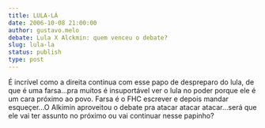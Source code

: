 ```yaml
---
title: LULA-LÁ
date: 2006-10-08 21:00:00
author: gustavo.melo
debate: Lula X Alckmin: quem venceu o debate?
slug: lula-la
status: publish 
type: post
---
```


É incrível como a direita continua com esse papo de despreparo do lula, de que é uma farsa...pra muitos é insuportável ver o lula no poder porque ele é um cara próximo ao povo. Farsa é o FHC escrever e depois mandar esqueçer...O Alkimin aproveitou o debate pra atacar atacar atacar...será que ele vai ter assunto no próximo ou vai continuar nesse papinho?
